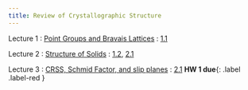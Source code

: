 ```yaml
---
title: Review of Crystallographic Structure
---
```


Lecture 1
: [Point Groups and Bravais Lattices](https://ocw.mit.edu/courses/3-012-fundamentals-of-materials-science-fall-2005/resources/lec14b/)
  : [1.1](#)

Lecture 2
: [Structure of Solids](https://ocw.mit.edu/courses/3-012-fundamentals-of-materials-science-fall-2005/resources/lec16b/)
  : [1.2](#), [2.1](#)

Lecture 3
: [CRSS, Schmid Factor, and slip planes](#)
  : [2.1](#)
  **HW 1 due**{: .label .label-red }

